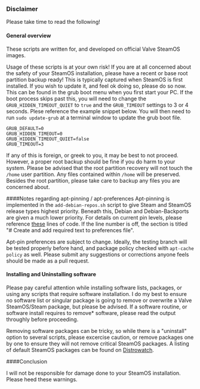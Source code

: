 ### Disclaimer
Please take time to read the following!

#### General overview
These scripts are written for, and developed on official Valve SteamOS images.

Usage of these scripts is at your own risk! If you are at all concerned about the safety of your SteamOS installation, please have a recent or base root partition backup ready! This is typically captured when SteamOS is first installed. If you wish to update it, and feel ok doing so, please do so now. This can be found in the grub boot menu when you first start your PC. If the boot process skips past this, you will need to change the `GRUB_HIDDEN_TIMEOUT_QUIET` to `true` and the `GRUB_TIMEOUT` settings to 3 or 4 seconds. Plese reference the example snippet below. You will then need to run `sudo update-grub` at a terminal window to update the grub boot file.

```
GRUB_DEFAULT=0
GRUB_HIDDEN_TIMEOUT=0
GRUB_HIDDEN_TIMEOUT_QUIET=false
GRUB_TIMEOUT=3
```

If any of this is foreign, or greek to you, it may be best to not proceed. However, a proper root backup should be fine if you do harm to your system. Please be advised that the root partition recovery will not touch the `/home` user partition. Any files contained within `/home` will be preserved. Besides the root partition, please take care to backup any files you are concerned about.

####Notes regarding apt-pinning / apt-preferences 
Apt-pinning is implemented in the `add-debian-repos.sh` script to give Steam and SteamOS release types highest priority. Beneath this, Debian and Debian-Backports are given a much lower priority. For details on current pin levels, please reference [these](https://github.com/ProfessorKaos64/SteamOS-Tools/blob/master/add-debian-repos.sh#L111) lines of code. If the line number is off, the section is titled "# Create and add required text to preferences file". 

Apt-pin preferences are subject to change. Ideally, the testing branch will be tested properly before hand, and package policy checked with `apt-cache policy` as well. Please submit any suggestions or corrections anyone feels should be made as a pull request.

#### Installing and Uninstalling software
Please pay careful attention while installing software lists, packages, or using any scripts that require software installation. I do my best to ensure no software list or singular package is going to remove or overwrite a Valve SteamOS/Steam package, but please be advised. If a software routine, or software install requires to remove* software, please read the output throughly before proceeding. 

Removing software packages can be tricky, so while there is a "uninstall" option to several scripts, please excercise caution, or remove packages one by one to ensure they will not remove critical SteamOS packages. A listing of default SteamOS packages can be found on [Distrowatch](http://distrowatch.com/table.php?distribution=steamos).

####Conclusion

I will not be responsible for damage done to your SteamOS installation. Please heed these warnings.
